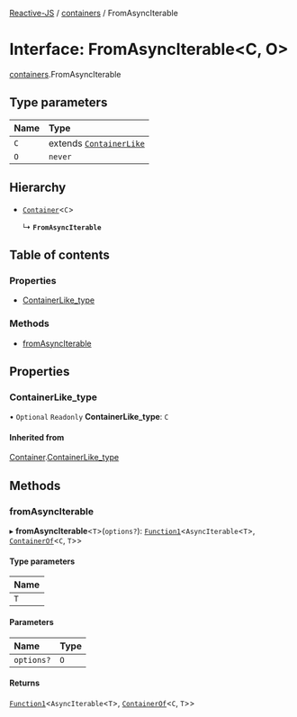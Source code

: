 [Reactive-JS](../README.md) / [containers](../modules/containers.md) / FromAsyncIterable

# Interface: FromAsyncIterable<C, O\>

[containers](../modules/containers.md).FromAsyncIterable

## Type parameters

| Name | Type |
| :------ | :------ |
| `C` | extends [`ContainerLike`](containers.ContainerLike.md) |
| `O` | `never` |

## Hierarchy

- [`Container`](containers.Container.md)<`C`\>

  ↳ **`FromAsyncIterable`**

## Table of contents

### Properties

- [ContainerLike\_type](containers.FromAsyncIterable.md#containerlike_type)

### Methods

- [fromAsyncIterable](containers.FromAsyncIterable.md#fromasynciterable)

## Properties

### ContainerLike\_type

• `Optional` `Readonly` **ContainerLike\_type**: `C`

#### Inherited from

[Container](containers.Container.md).[ContainerLike_type](containers.Container.md#containerlike_type)

## Methods

### fromAsyncIterable

▸ **fromAsyncIterable**<`T`\>(`options?`): [`Function1`](../modules/functions.md#function1)<`AsyncIterable`<`T`\>, [`ContainerOf`](../modules/containers.md#containerof)<`C`, `T`\>\>

#### Type parameters

| Name |
| :------ |
| `T` |

#### Parameters

| Name | Type |
| :------ | :------ |
| `options?` | `O` |

#### Returns

[`Function1`](../modules/functions.md#function1)<`AsyncIterable`<`T`\>, [`ContainerOf`](../modules/containers.md#containerof)<`C`, `T`\>\>
